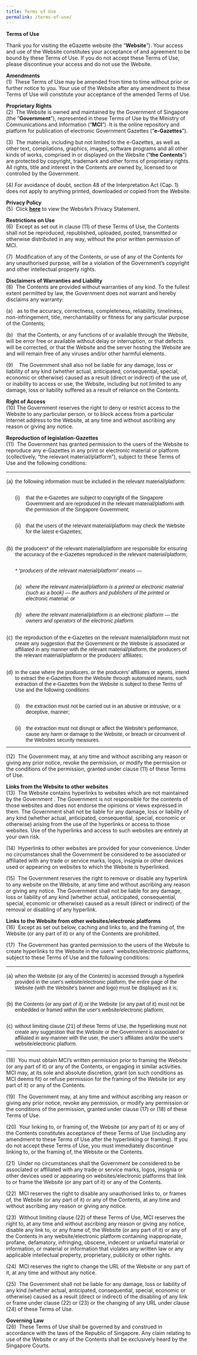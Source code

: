 ```yaml
---
title: Terms of Use
permalink: /terms-of-use/
---
```

**Terms of Use**

Thank you for visiting the eGazette website&nbsp;(the “**Website**”). Your access and use of the Website constitutes your acceptance of and agreement to be bound by these Terms of Use. If you do not accept these Terms of Use, please discontinue your access and do not use the Website.  
  
**Amendments**  
(1)&nbsp; These Terms of Use may be amended from time to time without prior or further notice to you. Your use of the Website after any amendment to these Terms of Use will constitute your acceptance of the amended Terms of Use.  
  
**Proprietary Rights**  
(2)&nbsp; The Website is owned and maintained by the Government of Singapore (the “**Government**”), represented in these Terms of Use by the Ministry of Communications and Information (“**MCI**”). It is the online repository and platform for publication of electronic Government Gazettes (“**e-Gazettes**”).  
  
(3)&nbsp; The materials, including but not limited to the e-Gazettes, as well as other text, compilations, graphics, images, software programs and all other kinds of works, comprised in or displayed on the Website (“**the Contents**”) are protected by copyright, trademark and other forms of proprietary rights. All rights, title and interest in the Contents are owned by, licensed to or controlled by the Government.

(4) For avoidance of doubt, section 48 of the Interpretation Act (Cap. 1) does not apply to anything printed, downloaded or copied from the Website.  
  
**Privacy Policy**  
(5)&nbsp; Click&nbsp;[**here**](\Privacy-Statement)&nbsp;to view the Website’s Privacy Statement.  
  
**Restrictions on Use**  
(6)&nbsp; Except as set out in clause&nbsp;(11) of these Terms of Use, the Contents shall not be reproduced, republished, uploaded, posted, transmitted or otherwise distributed in any way, without the prior written permission of MCI.  
  
(7)&nbsp; Modification of any of the Contents, or use of any of the Contents for any unauthorised purpose, will be a violation of the Government’s copyright and other intellectual property rights.  
  
**Disclaimers of Warranties and Liability**  
(8)&nbsp; The Contents are provided without warranties of any kind. To the fullest extent permitted by law, the Government does not warrant and hereby disclaims any warranty:

(a)&nbsp;&nbsp; as to the accuracy, correctness, completeness, reliability, timeliness, non-infringement, title, merchantability or fitness for any particular purpose of the Contents;

(b)&nbsp;&nbsp; that the Contents, or any functions of or available through the Website, will be error free or available without delay or interruption, or that defects will be corrected, or that the Website and the server hosting the Website are and will remain free of any viruses and/or other harmful elements.

(9)&nbsp;&nbsp;&nbsp; The Government shall also not be liable for any damage, loss or liability of any kind (whether actual, anticipated, consequential, special, economic or otherwise) caused as a result (direct or indirect) of the use of, or inability to access or use, the Website, including but not limited to any damage, loss or liability suffered as a result of reliance on the Contents.  
  
**Right of Access**  
(10)&nbsp;The Government reserves the right to deny or restrict access to the Website to any particular person, or to block access from a particular Internet address to the Website, at any time and without ascribing any reason or giving any notice.  
  
**Reproduction of legislation-Gazettes**  
(11)&nbsp; The Government has granted permission to the users of the Website to reproduce any e-Gazettes in any print or electronic material or platform (collectively, “the relevant material/platform”), subject to these Terms of Use and the following conditions:

<table style="border-collapse:collapse;mso-yfti-tbllook:1184" cellpadding="0" cellspacing="0" border="0" class="MsoNormalTable"><tbody><tr style="mso-yfti-irow:0;mso-yfti-firstrow:yes"><td style="width:17.2pt;padding:.75pt .75pt .75pt .75pt" valign="top" width="23"><p style="margin-bottom:7.5pt;line-height:normal" class="MsoNormal"><span style="font-size:10.5pt;font-family:&quot;Helvetica&quot;,sans-serif;mso-fareast-font-family:
  &quot;Times New Roman&quot;;mso-font-kerning:0pt;mso-ligatures:none;mso-fareast-language:
  EN-SG">(a)</span></p></td><td style="width:434.1pt;padding:.75pt .75pt .75pt .75pt" colspan="2" width="579"><p style="margin-bottom:7.5pt;line-height:normal" class="MsoNormal"><span style="font-size:10.5pt;font-family:&quot;Helvetica&quot;,sans-serif;mso-fareast-font-family:
  &quot;Times New Roman&quot;;mso-font-kerning:0pt;mso-ligatures:none;mso-fareast-language:
  EN-SG">the following information must be included in the relevant material/platform:</span></p></td></tr><tr style="mso-yfti-irow:1"><td style="width:17.2pt;padding:.75pt .75pt .75pt .75pt" valign="top" width="23"></td><td style="width:22.55pt;padding:.75pt .75pt .75pt .75pt" valign="top" width="30"><p style="margin-bottom:7.5pt;line-height:normal" class="MsoNormal"><span style="font-size:10.5pt;font-family:&quot;Helvetica&quot;,sans-serif;mso-fareast-font-family:
  &quot;Times New Roman&quot;;mso-font-kerning:0pt;mso-ligatures:none;mso-fareast-language:
  EN-SG">(i)</span></p></td><td style="width:411.55pt;padding:.75pt .75pt .75pt .75pt" width="549"><p style="margin-bottom:7.5pt;line-height:normal" class="MsoNormal"><span style="font-size:10.5pt;font-family:&quot;Helvetica&quot;,sans-serif;mso-fareast-font-family:
  &quot;Times New Roman&quot;;mso-font-kerning:0pt;mso-ligatures:none;mso-fareast-language:
  EN-SG">that the e-Gazettes are subject to copyright of the Singapore Government and are reproduced in the relevant material/platform with the permission of the Singapore Government;</span></p></td></tr><tr style="mso-yfti-irow:2"><td style="width:17.2pt;padding:.75pt .75pt .75pt .75pt" valign="top" width="23"></td><td style="width:22.55pt;padding:.75pt .75pt .75pt .75pt" valign="top" width="30"><p style="margin-bottom:7.5pt;line-height:normal" class="MsoNormal"><span style="font-size:10.5pt;font-family:&quot;Helvetica&quot;,sans-serif;mso-fareast-font-family:
  &quot;Times New Roman&quot;;mso-font-kerning:0pt;mso-ligatures:none;mso-fareast-language:
  EN-SG">(ii)</span></p></td><td style="width:411.55pt;padding:.75pt .75pt .75pt .75pt" width="549"><p style="margin-bottom:7.5pt;line-height:normal" class="MsoNormal"><span style="font-size:10.5pt;font-family:&quot;Helvetica&quot;,sans-serif;mso-fareast-font-family:
  &quot;Times New Roman&quot;;mso-font-kerning:0pt;mso-ligatures:none;mso-fareast-language:
  EN-SG">that the users of the relevant material/platform may check the Website for the latest e-Gazettes;</span></p></td></tr><tr style="mso-yfti-irow:3"><td style="width:17.2pt;padding:.75pt .75pt .75pt .75pt" valign="top" width="23"></td><td style="width:22.55pt;padding:.75pt .75pt .75pt .75pt" width="30"></td><td style="width:411.55pt;padding:.75pt .75pt .75pt .75pt" width="549"></td></tr><tr style="mso-yfti-irow:4"><td style="width:17.2pt;padding:.75pt .75pt .75pt .75pt" valign="top" width="23"><p style="margin-bottom:7.5pt;line-height:normal" class="MsoNormal"><span style="font-size:10.5pt;font-family:&quot;Helvetica&quot;,sans-serif;mso-fareast-font-family:
  &quot;Times New Roman&quot;;mso-font-kerning:0pt;mso-ligatures:none;mso-fareast-language:
  EN-SG">(b)</span></p></td><td style="width:434.1pt;padding:.75pt .75pt .75pt .75pt" colspan="2" width="579"><p style="margin-bottom:7.5pt;line-height:normal" class="MsoNormal"><span style="font-size:10.5pt;font-family:&quot;Helvetica&quot;,sans-serif;mso-fareast-font-family:
  &quot;Times New Roman&quot;;mso-font-kerning:0pt;mso-ligatures:none;mso-fareast-language:
  EN-SG">the producers* of the relevant material/platform are responsible for ensuring the accuracy of the e-Gazettes reproduced in the relevant material/platform;</span></p></td></tr><tr style="mso-yfti-irow:5"><td style="width:17.2pt;padding:.75pt .75pt .75pt .75pt" valign="top" width="23"></td><td style="width:434.1pt;padding:.75pt .75pt .75pt .75pt" colspan="2" width="579"><p style="margin-bottom:7.5pt;line-height:normal" class="MsoNormal"><i><span style="font-size:10.5pt;font-family:&quot;Helvetica&quot;,sans-serif;mso-fareast-font-family:
  &quot;Times New Roman&quot;;mso-font-kerning:0pt;mso-ligatures:none;mso-fareast-language:
  EN-SG">* “producers of the relevant material/platform” means —</span></i><span style="font-size:10.5pt;font-family:&quot;Helvetica&quot;,sans-serif;mso-fareast-font-family:
  &quot;Times New Roman&quot;;mso-font-kerning:0pt;mso-ligatures:none;mso-fareast-language:
  EN-SG"></span></p></td></tr><tr style="mso-yfti-irow:6"><td style="width:17.2pt;padding:.75pt .75pt .75pt .75pt" valign="top" width="23"></td><td style="width:22.55pt;padding:.75pt .75pt .75pt .75pt" valign="top" width="30"><p style="margin-bottom:7.5pt;line-height:normal" class="MsoNormal"><i><span style="font-size:10.5pt;font-family:&quot;Helvetica&quot;,sans-serif;mso-fareast-font-family:
  &quot;Times New Roman&quot;;mso-font-kerning:0pt;mso-ligatures:none;mso-fareast-language:
  EN-SG">(a)</span></i><span style="font-size:10.5pt;font-family:&quot;Helvetica&quot;,sans-serif;
  mso-fareast-font-family:&quot;Times New Roman&quot;;mso-font-kerning:0pt;mso-ligatures:
  none;mso-fareast-language:EN-SG"></span></p></td><td style="width:411.55pt;padding:.75pt .75pt .75pt .75pt" width="549"><p style="margin-bottom:7.5pt;line-height:normal" class="MsoNormal"><i><span style="font-size:10.5pt;font-family:&quot;Helvetica&quot;,sans-serif;mso-fareast-font-family:
  &quot;Times New Roman&quot;;mso-font-kerning:0pt;mso-ligatures:none;mso-fareast-language:
  EN-SG">where the relevant material/platform is a printed or electronic material (such as a book) — the authors and publishers of the printed or electronic material; or</span></i><span style="font-size:10.5pt;font-family:
  &quot;Helvetica&quot;,sans-serif;mso-fareast-font-family:&quot;Times New Roman&quot;;mso-font-kerning:
  0pt;mso-ligatures:none;mso-fareast-language:EN-SG"></span></p></td></tr><tr style="mso-yfti-irow:7"><td style="width:17.2pt;padding:.75pt .75pt .75pt .75pt" valign="top" width="23"></td><td style="width:22.55pt;padding:.75pt .75pt .75pt .75pt" valign="top" width="30"><p style="margin-bottom:7.5pt;line-height:normal" class="MsoNormal"><i><span style="font-size:10.5pt;font-family:&quot;Helvetica&quot;,sans-serif;mso-fareast-font-family:
  &quot;Times New Roman&quot;;mso-font-kerning:0pt;mso-ligatures:none;mso-fareast-language:
  EN-SG">(b)</span></i><span style="font-size:10.5pt;font-family:&quot;Helvetica&quot;,sans-serif;
  mso-fareast-font-family:&quot;Times New Roman&quot;;mso-font-kerning:0pt;mso-ligatures:
  none;mso-fareast-language:EN-SG"></span></p></td><td style="width:411.55pt;padding:.75pt .75pt .75pt .75pt" width="549"><p style="margin-bottom:7.5pt;line-height:normal" class="MsoNormal"><i><span style="font-size:10.5pt;font-family:&quot;Helvetica&quot;,sans-serif;mso-fareast-font-family:
  &quot;Times New Roman&quot;;mso-font-kerning:0pt;mso-ligatures:none;mso-fareast-language:
  EN-SG">where the relevant material/platform is an electronic platform — the owners and operators of the electronic platform.</span></i><span style="font-size:10.5pt;font-family:&quot;Helvetica&quot;,sans-serif;mso-fareast-font-family:
  &quot;Times New Roman&quot;;mso-font-kerning:0pt;mso-ligatures:none;mso-fareast-language:
  EN-SG"></span></p></td></tr><tr style="mso-yfti-irow:8"><td style="width:17.2pt;padding:.75pt .75pt .75pt .75pt" valign="top" width="23"></td><td style="width:22.55pt;padding:.75pt .75pt .75pt .75pt" width="30"></td><td style="width:411.55pt;padding:.75pt .75pt .75pt .75pt" width="549"></td></tr><tr style="mso-yfti-irow:9"><td style="width:17.2pt;padding:.75pt .75pt .75pt .75pt" valign="top" width="23"><p style="margin-bottom:7.5pt;line-height:normal" class="MsoNormal"><span style="font-size:10.5pt;font-family:&quot;Helvetica&quot;,sans-serif;mso-fareast-font-family:
  &quot;Times New Roman&quot;;mso-font-kerning:0pt;mso-ligatures:none;mso-fareast-language:
  EN-SG">(c)</span></p></td><td style="width:434.1pt;padding:.75pt .75pt .75pt .75pt" colspan="2" width="579"><p style="margin-bottom:7.5pt;line-height:normal" class="MsoNormal"><span style="font-size:10.5pt;font-family:&quot;Helvetica&quot;,sans-serif;mso-fareast-font-family:
  &quot;Times New Roman&quot;;mso-font-kerning:0pt;mso-ligatures:none;mso-fareast-language:
  EN-SG">the reproduction of the e-Gazettes on the relevant material/platform must not create any suggestion that the Government or the Website is associated or affiliated in any manner with the relevant material/platform, the producers of the relevant material/platform or the producers’ affiliates;</span></p></td></tr><tr style="mso-yfti-irow:10"><td style="width:17.2pt;padding:.75pt .75pt .75pt .75pt" valign="top" width="23"></td><td style="width:22.55pt;padding:.75pt .75pt .75pt .75pt" width="30"></td><td style="width:411.55pt;padding:.75pt .75pt .75pt .75pt" width="549"></td></tr><tr style="mso-yfti-irow:11"><td style="width:17.2pt;padding:.75pt .75pt .75pt .75pt" valign="top" width="23"><p style="margin-bottom:7.5pt;line-height:normal" class="MsoNormal"><span style="font-size:10.5pt;font-family:&quot;Helvetica&quot;,sans-serif;mso-fareast-font-family:
  &quot;Times New Roman&quot;;mso-font-kerning:0pt;mso-ligatures:none;mso-fareast-language:
  EN-SG">(d)</span></p></td><td style="width:434.1pt;padding:.75pt .75pt .75pt .75pt" colspan="2" width="579"><p style="margin-bottom:7.5pt;line-height:normal" class="MsoNormal"><span style="font-size:10.5pt;font-family:&quot;Helvetica&quot;,sans-serif;mso-fareast-font-family:
  &quot;Times New Roman&quot;;mso-font-kerning:0pt;mso-ligatures:none;mso-fareast-language:
  EN-SG">in the case where the producers, or the producers’ affiliates or agents, intend to extract the e-Gazettes from the Website through automated means, such extraction of the e-Gazettes from the Website is subject to these Terms of Use and the following conditions:</span></p></td></tr><tr style="mso-yfti-irow:12"><td style="width:17.2pt;padding:.75pt .75pt .75pt .75pt" valign="top" width="23"></td><td style="width:22.55pt;padding:.75pt .75pt .75pt .75pt" valign="top" width="30"><p style="margin-bottom:7.5pt;line-height:normal" class="MsoNormal"><span style="font-size:10.5pt;font-family:&quot;Helvetica&quot;,sans-serif;mso-fareast-font-family:
  &quot;Times New Roman&quot;;mso-font-kerning:0pt;mso-ligatures:none;mso-fareast-language:
  EN-SG">(i)</span></p></td><td style="width:411.55pt;padding:.75pt .75pt .75pt .75pt" width="549"><p style="margin-bottom:7.5pt;line-height:normal" class="MsoNormal"><span style="font-size:10.5pt;font-family:&quot;Helvetica&quot;,sans-serif;mso-fareast-font-family:
  &quot;Times New Roman&quot;;mso-font-kerning:0pt;mso-ligatures:none;mso-fareast-language:
  EN-SG">the extraction must not be carried out in an abusive or intrusive, or a deceptive, manner;</span></p></td></tr><tr style="mso-yfti-irow:13;mso-yfti-lastrow:yes"><td style="width:17.2pt;padding:.75pt .75pt .75pt .75pt" valign="top" width="23"></td><td style="width:22.55pt;padding:.75pt .75pt .75pt .75pt" valign="top" width="30"><p style="margin-bottom:7.5pt;line-height:normal" class="MsoNormal"><span style="font-size:10.5pt;font-family:&quot;Helvetica&quot;,sans-serif;mso-fareast-font-family:
  &quot;Times New Roman&quot;;mso-font-kerning:0pt;mso-ligatures:none;mso-fareast-language:
  EN-SG">(ii)</span></p></td><td style="width:411.55pt;padding:.75pt .75pt .75pt .75pt" width="549"><p style="margin-bottom:7.5pt;line-height:normal" class="MsoNormal"><span style="font-size:10.5pt;font-family:&quot;Helvetica&quot;,sans-serif;mso-fareast-font-family:
  &quot;Times New Roman&quot;;mso-font-kerning:0pt;mso-ligatures:none;mso-fareast-language:
  EN-SG">the extraction must not disrupt or affect the Website’s performance, cause any harm or damage to the Website, or breach or circumvent of the Websites security measures.</span></p></td></tr></tbody></table>

(12)&nbsp; The Government may, at any time and without ascribing any reason or giving any prior notice, revoke the permission, or modify the permission or the conditions of the permission, granted under clause (11) of these Terms of Use.  
  
**Links from the Website to other websites**  
(13)&nbsp; The Website contains hyperlinks to websites which are not maintained by the Government . The Government is not responsible for the contents of those websites and does not endorse the opinions or views expressed in them. The Government shall not be liable for any damage, loss or liability of any kind (whether actual, anticipated, consequential, special, economic or otherwise) arising from the use of the hyperlinks or access to those websites. Use of the hyperlinks and access to such websites are entirely at your own risk.  
  
(14)&nbsp; Hyperlinks to other websites are provided for your convenience. Under no circumstances shall the Government be considered to be associated or affiliated with any trade or service marks, logos, insignia or other devices used or appearing on websites to which the Website is hyperlinked.  
  
(15)&nbsp; The Government reserves the right to remove or disable any hyperlink to any website on the Website, at any time and without ascribing any reason or giving any notice. The Government shall not be liable for any damage, loss or liability of any kind (whether actual, anticipated, consequential, special, economic or otherwise) caused as a result (direct or indirect) of the removal or disabling of any hyperlink.  
  
**Links to the Website from other websites/electronic platforms**  
(16)&nbsp; Except as set out below, caching and links to, and the framing of, the Website (or any part of it) or any of the Contents are prohibited.  
  
(17)&nbsp; The Government has granted permission to the users of the Website to create hyperlinks to the Website in the users' websites/electronic platforms, subject to these Terms of Use and the following conditions:

<table style="border-collapse:collapse;mso-yfti-tbllook:1184" cellpadding="0" cellspacing="0" border="0" class="MsoNormalTable"><tbody><tr style="mso-yfti-irow:0;mso-yfti-firstrow:yes;height:25.5pt"><td style="width:22.2pt;padding:.75pt .75pt .75pt .75pt;
  height:25.5pt" valign="top" width="30"><p style="margin-bottom:7.5pt;line-height:normal" class="MsoNormal"><span style="font-size:10.5pt;font-family:&quot;Helvetica&quot;,sans-serif;mso-fareast-font-family:
  &quot;Times New Roman&quot;;mso-font-kerning:0pt;mso-ligatures:none;mso-fareast-language:
  EN-SG">(a)</span></p></td><td style="width:1065.8pt;padding:.75pt .75pt .75pt .75pt;
  height:25.5pt" width="1421"><p style="margin-bottom:7.5pt;line-height:normal" class="MsoNormal"><span style="font-size:10.5pt;font-family:&quot;Helvetica&quot;,sans-serif;mso-fareast-font-family:
  &quot;Times New Roman&quot;;mso-font-kerning:0pt;mso-ligatures:none;mso-fareast-language:
  EN-SG">when the Website (or any of the Contents) is accessed through a hyperlink provided in the user's website/electronic platform, the entire page of the Website (with the Website's banner and logo) must be displayed as it is;</span></p></td></tr><tr style="mso-yfti-irow:1;height:12.0pt"><td style="width:22.2pt;padding:.75pt .75pt .75pt .75pt;
  height:12.0pt" valign="top" width="30"><p style="margin-bottom:7.5pt;line-height:normal" class="MsoNormal"><span style="font-size:10.5pt;font-family:&quot;Helvetica&quot;,sans-serif;mso-fareast-font-family:
  &quot;Times New Roman&quot;;mso-font-kerning:0pt;mso-ligatures:none;mso-fareast-language:
  EN-SG">(b)</span></p></td><td style="width:1065.8pt;padding:.75pt .75pt .75pt .75pt;
  height:12.0pt" width="1421"><p style="margin-bottom:7.5pt;line-height:normal" class="MsoNormal"><span style="font-size:10.5pt;font-family:&quot;Helvetica&quot;,sans-serif;mso-fareast-font-family:
  &quot;Times New Roman&quot;;mso-font-kerning:0pt;mso-ligatures:none;mso-fareast-language:
  EN-SG">the Contents (or any part of it) or the Website (or any part of it) must not be embedded or framed within the user's website/electronic platform;</span></p></td></tr><tr style="mso-yfti-irow:2;mso-yfti-lastrow:yes;height:12.0pt"><td style="width:22.2pt;padding:.75pt .75pt .75pt .75pt;
  height:12.0pt" valign="top" width="30"><p style="margin-bottom:7.5pt;line-height:normal" class="MsoNormal"><span style="font-size:10.5pt;font-family:&quot;Helvetica&quot;,sans-serif;mso-fareast-font-family:
  &quot;Times New Roman&quot;;mso-font-kerning:0pt;mso-ligatures:none;mso-fareast-language:
  EN-SG">(c)</span></p></td><td style="width:1065.8pt;padding:.75pt .75pt .75pt .75pt;
  height:12.0pt" width="1421"><p style="margin-bottom:7.5pt;line-height:normal" class="MsoNormal"><span style="font-size:10.5pt;font-family:&quot;Helvetica&quot;,sans-serif;mso-fareast-font-family:
  &quot;Times New Roman&quot;;mso-font-kerning:0pt;mso-ligatures:none;mso-fareast-language:
  EN-SG">without limiting clause (21) of these Terms of Use, the hyperlinking must not create any suggestion that the Website or the Government is associated or affiliated in any manner with the user, the user’s affiliates and/or the user's website/electronic platform.</span></p></td></tr></tbody></table>

(18)&nbsp; You must obtain MCI’s written permission prior to framing the Website (or any part of it) or any of the Contents, or engaging in similar activities. MCI may, at its sole and absolute discretion, grant (on such conditions as MCI deems fit) or refuse permission for the framing of the Website (or any part of it) or any of the Contents.  
  
(19)&nbsp; The Government may, at any time and without ascribing any reason or giving any prior notice, revoke any permission, or modify any permission or the conditions of the permission, granted under clause (17) or (18) of these Terms of Use.  
  
(20)&nbsp; Your linking to, or framing of, the Website (or any part of it) or any of the Contents constitutes acceptance of these Terms of Use (including any amendment to these Terms of Use after the hyperlinking or framing). If you do not accept these Terms of Use, you must immediately discontinue linking to, or the framing of, the Website or the Contents.  
  
(21)&nbsp; Under no circumstances shall the Government be considered to be associated or affiliated with any trade or service marks, logos, insignia or other devices used or appearing on websites/electronic platforms that link to or frame the Website (or any part of it) or any of the Contents.  
  
(22)&nbsp; MCI reserves the right to disable any unauthorised links to, or frames of, the Website (or any part of it) or any of the Contents, at any time and without ascribing any reason or giving any notice.  
  
(23)&nbsp; Without limiting clause (22) of these Terms of Use, MCI reserves the right to, at any time and without ascribing any reason or giving any notice, disable any link to, or any frame of, the Website (or any part of it) or any of the Contents in any website/electronic platform containing inappropriate, profane, defamatory, infringing, obscene, indecent or unlawful material or information, or material or information that violates any written law or any applicable intellectual property, proprietary, publicity or other rights.  
  
(24)&nbsp; MCI reserves the right to change the URL of the Website or any part of it, at any time and without any notice.  
  
(25)&nbsp; The Government shall not be liable for any damage, loss or liability of any kind (whether actual, anticipated, consequential, special, economic or otherwise) caused as a result (direct or indirect) of the disabling of any link or frame under clause (22) or (23) or the changing of any URL under clause (24) of these Terms of Use.  
  
**Governing Law**  
(26)&nbsp; These Terms of Use shall be governed by and construed in accordance with the laws of the Republic of Singapore. Any claim relating to use of the Website or any of the Contents shall be exclusively heard by the Singapore Courts.